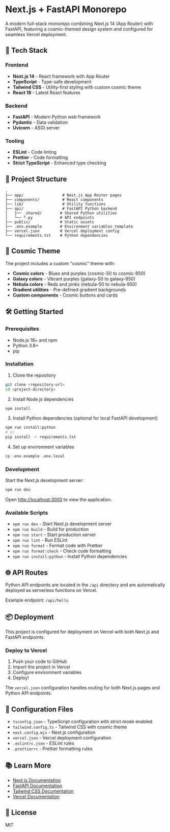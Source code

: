 # Next.js + FastAPI Monorepo

A modern full-stack monorepo combining Next.js 14 (App Router) with FastAPI, featuring a cosmic-themed design system and configured for seamless Vercel deployment.

## 🚀 Tech Stack

### Frontend

- **Next.js 14** - React framework with App Router
- **TypeScript** - Type-safe development
- **Tailwind CSS** - Utility-first styling with custom cosmic theme
- **React 18** - Latest React features

### Backend

- **FastAPI** - Modern Python web framework
- **Pydantic** - Data validation
- **Uvicorn** - ASGI server

### Tooling

- **ESLint** - Code linting
- **Prettier** - Code formatting
- **Strict TypeScript** - Enhanced type checking

## 📁 Project Structure

```
.
├── app/                 # Next.js App Router pages
├── components/          # React components
├── lib/                 # Utility functions
├── api/                 # FastAPI Python backend
│   ├── _shared/        # Shared Python utilities
│   └── *.py            # API endpoints
├── public/             # Static assets
├── .env.example        # Environment variables template
├── vercel.json         # Vercel deployment config
└── requirements.txt    # Python dependencies
```

## 🎨 Cosmic Theme

The project includes a custom "cosmic" theme with:

- **Cosmic colors** - Blues and purples (cosmic-50 to cosmic-950)
- **Galaxy colors** - Vibrant purples (galaxy-50 to galaxy-950)
- **Nebula colors** - Reds and pinks (nebula-50 to nebula-950)
- **Gradient utilities** - Pre-defined gradient backgrounds
- **Custom components** - Cosmic buttons and cards

## 🛠️ Getting Started

### Prerequisites

- Node.js 18+ and npm
- Python 3.8+
- pip

### Installation

1. Clone the repository

```bash
git clone <repository-url>
cd <project-directory>
```

2. Install Node.js dependencies

```bash
npm install
```

3. Install Python dependencies (optional for local FastAPI development)

```bash
npm run install:python
# or
pip install -r requirements.txt
```

4. Set up environment variables

```bash
cp .env.example .env.local
```

### Development

Start the Next.js development server:

```bash
npm run dev
```

Open [http://localhost:3000](http://localhost:3000) to view the application.

### Available Scripts

- `npm run dev` - Start Next.js development server
- `npm run build` - Build for production
- `npm run start` - Start production server
- `npm run lint` - Run ESLint
- `npm run format` - Format code with Prettier
- `npm run format:check` - Check code formatting
- `npm run install:python` - Install Python dependencies

## 🌐 API Routes

Python API endpoints are located in the `/api` directory and are automatically deployed as serverless functions on Vercel.

Example endpoint: `/api/hello`

## 📦 Deployment

This project is configured for deployment on Vercel with both Next.js and FastAPI endpoints.

### Deploy to Vercel

1. Push your code to GitHub
2. Import the project in Vercel
3. Configure environment variables
4. Deploy!

The `vercel.json` configuration handles routing for both Next.js pages and Python API endpoints.

## 🔧 Configuration Files

- `tsconfig.json` - TypeScript configuration with strict mode enabled
- `tailwind.config.ts` - Tailwind CSS with cosmic theme
- `next.config.mjs` - Next.js configuration
- `vercel.json` - Vercel deployment configuration
- `.eslintrc.json` - ESLint rules
- `.prettierrc` - Prettier formatting rules

## 📚 Learn More

- [Next.js Documentation](https://nextjs.org/docs)
- [FastAPI Documentation](https://fastapi.tiangolo.com/)
- [Tailwind CSS Documentation](https://tailwindcss.com/docs)
- [Vercel Documentation](https://vercel.com/docs)

## 📝 License

MIT
